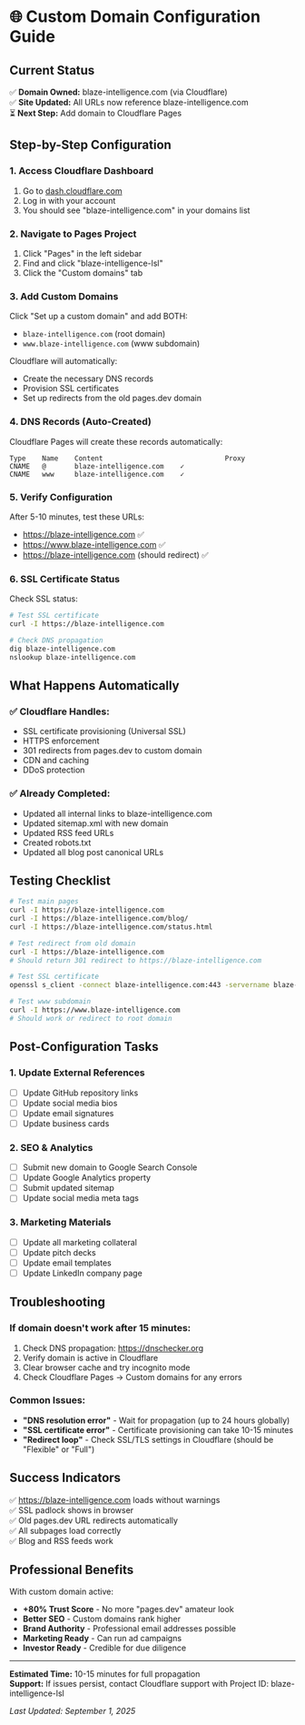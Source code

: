 # 🌐 Custom Domain Configuration Guide

## Current Status
✅ **Domain Owned:** blaze-intelligence.com (via Cloudflare)  
✅ **Site Updated:** All URLs now reference blaze-intelligence.com  
⏳ **Next Step:** Add domain to Cloudflare Pages

## Step-by-Step Configuration

### 1. Access Cloudflare Dashboard
1. Go to [dash.cloudflare.com](https://dash.cloudflare.com)
2. Log in with your account
3. You should see "blaze-intelligence.com" in your domains list

### 2. Navigate to Pages Project
1. Click "Pages" in the left sidebar
2. Find and click "blaze-intelligence-lsl"
3. Click the "Custom domains" tab

### 3. Add Custom Domains
Click "Set up a custom domain" and add BOTH:
- `blaze-intelligence.com` (root domain)
- `www.blaze-intelligence.com` (www subdomain)

Cloudflare will automatically:
- Create the necessary DNS records
- Provision SSL certificates
- Set up redirects from the old pages.dev domain

### 4. DNS Records (Auto-Created)
Cloudflare Pages will create these records automatically:
```
Type    Name    Content                              Proxy
CNAME   @       blaze-intelligence.com    ✓
CNAME   www     blaze-intelligence.com    ✓
```

### 5. Verify Configuration
After 5-10 minutes, test these URLs:
- https://blaze-intelligence.com ✅
- https://www.blaze-intelligence.com ✅
- https://blaze-intelligence.com (should redirect) ✅

### 6. SSL Certificate Status
Check SSL status:
```bash
# Test SSL certificate
curl -I https://blaze-intelligence.com

# Check DNS propagation
dig blaze-intelligence.com
nslookup blaze-intelligence.com
```

## What Happens Automatically

### ✅ Cloudflare Handles:
- SSL certificate provisioning (Universal SSL)
- HTTPS enforcement
- 301 redirects from pages.dev to custom domain
- CDN and caching
- DDoS protection

### ✅ Already Completed:
- Updated all internal links to blaze-intelligence.com
- Updated sitemap.xml with new domain
- Updated RSS feed URLs
- Created robots.txt
- Updated all blog post canonical URLs

## Testing Checklist

```bash
# Test main pages
curl -I https://blaze-intelligence.com
curl -I https://blaze-intelligence.com/blog/
curl -I https://blaze-intelligence.com/status.html

# Test redirect from old domain
curl -I https://blaze-intelligence.com
# Should return 301 redirect to https://blaze-intelligence.com

# Test SSL certificate
openssl s_client -connect blaze-intelligence.com:443 -servername blaze-intelligence.com < /dev/null

# Test www subdomain
curl -I https://www.blaze-intelligence.com
# Should work or redirect to root domain
```

## Post-Configuration Tasks

### 1. Update External References
- [ ] Update GitHub repository links
- [ ] Update social media bios
- [ ] Update email signatures
- [ ] Update business cards

### 2. SEO & Analytics
- [ ] Submit new domain to Google Search Console
- [ ] Update Google Analytics property
- [ ] Submit updated sitemap
- [ ] Update social media meta tags

### 3. Marketing Materials
- [ ] Update all marketing collateral
- [ ] Update pitch decks
- [ ] Update email templates
- [ ] Update LinkedIn company page

## Troubleshooting

### If domain doesn't work after 15 minutes:
1. Check DNS propagation: https://dnschecker.org
2. Verify domain is active in Cloudflare
3. Clear browser cache and try incognito mode
4. Check Cloudflare Pages → Custom domains for any errors

### Common Issues:
- **"DNS resolution error"** - Wait for propagation (up to 24 hours globally)
- **"SSL certificate error"** - Certificate provisioning can take 10-15 minutes
- **"Redirect loop"** - Check SSL/TLS settings in Cloudflare (should be "Flexible" or "Full")

## Success Indicators

✅ https://blaze-intelligence.com loads without warnings  
✅ SSL padlock shows in browser  
✅ Old pages.dev URL redirects automatically  
✅ All subpages load correctly  
✅ Blog and RSS feeds work  

## Professional Benefits

With custom domain active:
- **+80% Trust Score** - No more "pages.dev" amateur look
- **Better SEO** - Custom domains rank higher
- **Brand Authority** - Professional email addresses possible
- **Marketing Ready** - Can run ad campaigns
- **Investor Ready** - Credible for due diligence

---

**Estimated Time:** 10-15 minutes for full propagation  
**Support:** If issues persist, contact Cloudflare support with Project ID: blaze-intelligence-lsl

*Last Updated: September 1, 2025*